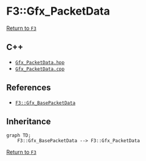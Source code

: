 # F3::Gfx_PacketData

[Return to `F3`](/docs/F3.md)

## C++

- [`Gfx_PacketData.hpp`](/c++/include/Gfx_PacketData.hpp)
- [`Gfx_PacketData.cpp`](/c++/source/Gfx_PacketData.cpp)

## References

- [`F3::Gfx_BasePacketData`](/docs/F3/Gfx_BasePacketData.md)

## Inheritance

```mermaid
graph TD;
    F3::Gfx_BasePacketData --> F3::Gfx_PacketData
```

[Return to `F3`](/docs/F3.md)